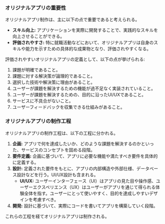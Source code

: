 ### オリジナルアプリの重要性

オリジナルアプリ制作は、主に以下の点で重要であると考えられる。  

* **スキル向上:** アプリケーションを実際に開発することで、実践的なスキルを向上させることができる。  
* **評価されやすさ:** 特に就職活動などにおいて、オリジナルアプリは自身のスキルや能力を示すための具体的な成果物となり、評価されやすくなる。  

評価されやすいオリジナルアプリの定義として、以下の点が挙げられる:  

1.  課題が明確であること。  
2.  課題に対する解決策が論理的であること。  
3.  選択した技術や解決策に理由があること。  
4.  ユーザーが課題を解決するための機能が過不足なく実装されていること。  
5.  ユーザーが課題を解決するための、目的に沿ったUI/UXであること。  
6.  サービスに不具合がないこと。  
7.  ユーザーフィードバックを収集できる仕組みがあること。  

### オリジナルアプリの制作工程

オリジナルアプリの制作工程は、以下の工程に分かれる。

1.  **企画:** アプリで何を達成したいか、どのような課題を解決するのかといった、サービスのコンセプトを固める段階。  
2.  **要件定義:** 企画に基づいて、アプリに必要な機能や満たすべき要件を具体的に定義する。  
3.  **設計:** 定義された要件をもとに、アプリの内部構造や外部仕様、データベース設計などを行う。UI/UX設計も含まれる。  
    * **UI/UX:** ユーザーインターフェース（UI）はアプリの見た目や操作感、ユーザーエクスペリエンス（UX）はユーザーがアプリを通じて得られる体験全体を指す。ユーザーにとって使いやすく、目的を達成しやすいデザインを考慮すべき。  
4.  **開発:** 設計に基づいて、実際にコードを書いてアプリを構築していく段階。  

これらの工程を経てオリジナルアプリは制作される。
